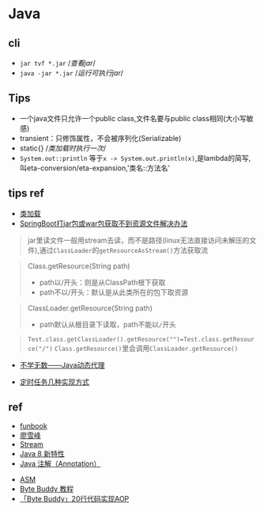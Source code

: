 # Java

## cli

+ `jar tvf *.jar` /*查看jar*/
+ `java -jar *.jar` /*运行可执行jar*/

## Tips

+ 一个java文件只允许一个public class,文件名要与public class相同(大小写敏感)
+ transient：只修饰属性，不会被序列化(Serializable)
+ static{} /*类加载时执行一次*/
+ `System.out::println` 等于`x -> System.out.println(x)`,是lambda的简写,叫eta-conversion/eta-expansion,'类名::方法名'

## tips ref

+ [类加载](https://www.cnblogs.com/caolaoshi/p/7824748.html)
+ [SpringBoot打jar包或war包获取不到资源文件解决办法](https://juejin.im/post/5be14d11f265da612d18bbf4)
>jar里读文件一般用stream去读，而不是路径(linux无法直接访问未解压的文件),通过`ClassLoader`的`getResourceAsStream()`方法获取流

>Class.getResource(String path)
>+ path以/开头：则是从ClassPath根下获取
>+ path不以/开头：默认是从此类所在的包下取资源

>ClassLoader.getResource(String path)
>+ path默认从根目录下读取，path不能以`/`开头

>`Test.class.getClassLoader().getResource("")=Test.class.getResource("/")`
>`Class.getResource()`里会调用`ClassLoader.getResource()`

+ [不学无数——Java动态代理](https://juejin.im/post/5b9877a2e51d450e9e43e5cb)

+ [定时任务几种实现方式](https://blog.csdn.net/revitalizing/article/details/61420556)

## ref

+ [funbook](http://www.runoob.com/java/java-tutorial.html)
+ [廖雪峰](https://www.feiyangedu.com/category/JavaSE)
+ [Stream](https://www.ibm.com/developerworks/cn/java/j-lo-java8streamapi/index.html)
+ [Java 8 新特性](http://www.runoob.com/java/java8-new-features.html)
+ [Java 注解（Annotation）](https://www.runoob.com/w3cnote/java-annotation.html)
<!-- AOP -->
+ [ASM](https://www.jianshu.com/p/a1e6b3abd789)
+ [Byte Buddy 教程](https://notes.diguage.com/byte-buddy-tutorial/)
+ [「Byte Buddy」20行代码实现AOP](https://zhuanlan.zhihu.com/p/84514959)

